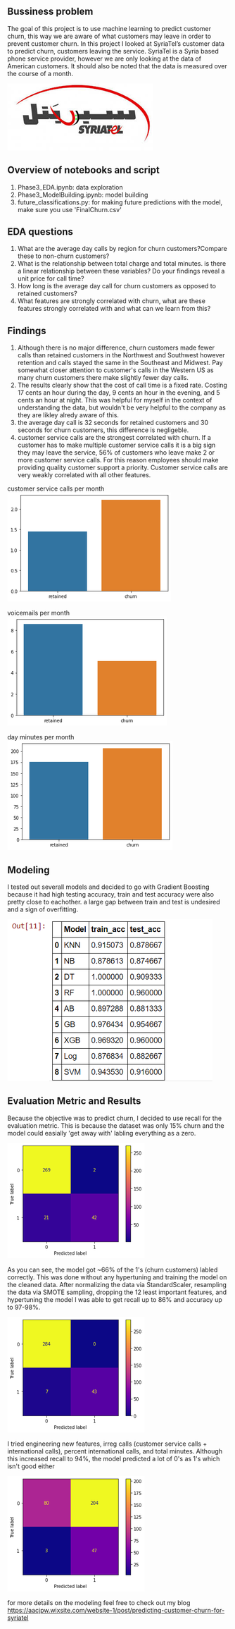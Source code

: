 ## Bussiness problem

The goal of this project is to use machine learning to predict customer churn, this way we are aware of what customers may leave in order to prevent customer churn. In this project I looked at SyriaTel’s customer data to predict churn, customers leaving the service. SyriaTel is a Syria based phone service provider, however we are only looking at the data of American customers. It should also be noted that the data is measured over the course of a month.

<img src="images/download.jpg/"> 

## Overview of notebooks and script
1. Phase3_EDA.ipynb: data exploration
2. Phase3_ModelBuilding.ipynb: model building
3. future_classifications.py: for making future predictions with the model, make sure you use 'FinalChurn.csv'

## EDA questions

1. What are the average day calls by region for churn customers?Compare these to non-churn customers?
2. What is the relationship between total charge and total minutes. is there a linear relationship between these variables? Do your findings reveal a unit price for call time?
3. How long is the average day call for churn customers as opposed to retained customers?
4. What features are strongly correlated with churn, what are these features strongly correlated with and what can we learn from this?

## Findings

1. Although there is no major difference, churn customers made fewer calls than retained customers in the Northwest and Southwest however retention and calls stayed the same in the Southeast and Midwest. Pay somewhat closer attention to customer's calls in the Western US as many churn customers there make slightly fewer day calls.
2. The results clearly show that the cost of call time is a fixed rate. Costing 17 cents an hour during the day, 9 cents an hour in the evening, and 5 cents an hour at night. This was helpful for myself in the context of understanding the data, but wouldn't be very helpful to the company as they are likley alredy aware of this.
3. the average day call is 32 seconds for retained customers and 30 seconds for churn customers, this difference is negligeble.
4. customer service calls are the strongest correlated with churn. If a customer has to make multiple customer service calls it is a big sign they may leave the service, 56% of customers who leave make 2 or more customer service calls. For this reason employees should make providing quality customer support a priority. Customer service calls are very weakly correlated with all other features.

customer service calls per month
<img src="images/cs_calls.png/"> 

voicemails per month
<img src="images/vmail.png/"> 

day minutes per month
<img src="images/day_minutes.png/"> 

## Modeling

I tested out severall models and decided to go with Gradient Boosting because it had high testing accuracy, train and test accuracy were also pretty close to eachother. a large gap between train and test is undesired and a sign of overfitting.

<img src="images/17.png/">

## Evaluation Metric and Results

Because the objective was to predict churn, I decided to use recall for the evaluation metric. This is because the dataset was only 15% churn and the model could easially 'get away with' labling everything as a zero.

<img src="images/round1.png/">

As you can see, the model got ~66% of the 1's (churn customers) labled correctly. This was done without any hypertuning and training the model on the cleaned data. After normalizing the data via StandardScaler, resampling the data via SMOTE sampling, dropping the 12 least important features, and hypertuning the model I was able to get recall up to 86% and accuracy up to 97-98%.

<img src="images/round11.png/">

I tried engineering new features, irreg calls (customer service calls + international calls), percent international calls, and total minutes. Although this increased recall to 94%, the model predicted a lot of 0's as 1's which isn't good either

<img src="images/round10.png/">

for more details on the modeling feel free to check out my blog
https://aacjpw.wixsite.com/website-1/post/predicting-customer-churn-for-syriatel
